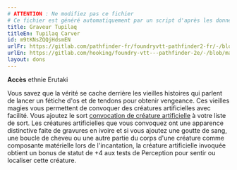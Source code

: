 ```yaml
---
# ATTENTION : Ne modifiez pas ce fichier
# Ce fichier est généré automatiquement par un script d'après les données du module Foundry VTT officiel et de sa traduction
title: Graveur Tupilaq
titleEn: Tupilaq Carver
id: m9tKNsZQQjHdsmEN
urlFr: https://gitlab.com/pathfinder-fr/foundryvtt-pathfinder2-fr/-/blob/master/data/feats/m9tKNsZQQjHdsmEN.htm
urlEn: https://gitlab.com/hooking/foundry-vtt---pathfinder-2e/-/blob/master/packs/data/feats.db/tupilaq-carver.json
layout: dons
---
```

**Accès** ethnie Erutaki

Vous savez que la vérité se cache derrière les vieilles histoires qui parlent de lancer un fétiche d'os et de tendons pour obtenir vengeance. Ces vieilles magies vous permettent de convoquer des créatures artificielles avec facilité. Vous ajoutez le sort [convocation de créature artificielle](../sorts/convocation-de-créature-artificielle.html) à votre liste de sort. Les créatures artificielles que vous convoquez ont une apparence distinctive faite de gravures en ivoire et si vous ajoutez une goutte de sang, une boucle de cheveu ou une autre partie du corps d'une créature comme composante matérielle lors de l'incantation, la créature artificielle invoquée obtient un bonus de statut de +4 aux tests de Perception pour sentir ou localiser cette créature.
